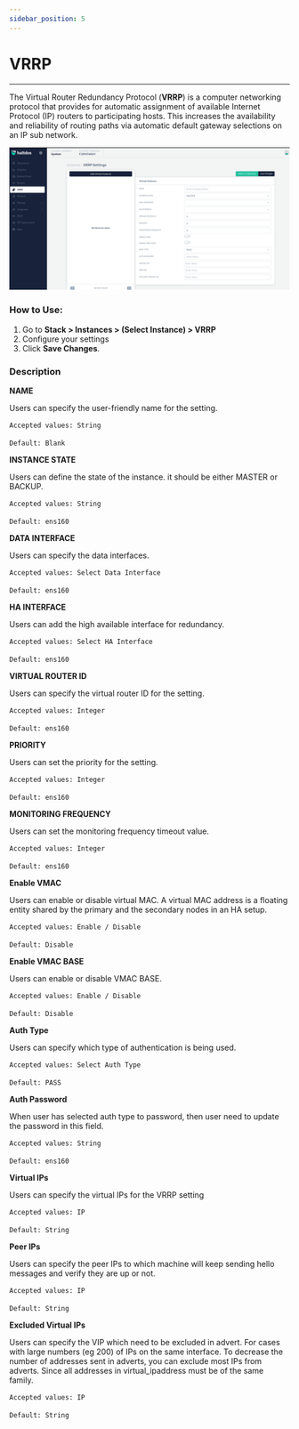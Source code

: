 ```yaml
---
sidebar_position: 5
---
```


# VRRP

---

The Virtual Router Redundancy Protocol (**VRRP**) is a computer networking protocol that provides for automatic assignment of available Internet Protocol (IP) routers to participating hosts. This increases the availability and reliability of routing paths via automatic default gateway selections on an IP sub network.

![VRRP](/img/platform/v7/docs/vrrp.png)

### How to Use:

1. Go to **Stack > Instances > (Select Instance) > VRRP**
2. Configure your settings  
3. Click **Save Changes**.

### Description

**NAME**

Users can specify the user-friendly name for the setting.

    Accepted values: String

    Default: Blank 

**INSTANCE STATE**

Users can define the state of the instance. it should be either MASTER or BACKUP.

    Accepted values: String

    Default: ens160 

**DATA INTERFACE**

Users can specify the data interfaces.

    Accepted values: Select Data Interface

    Default: ens160 

**HA INTERFACE**

Users can add  the high available interface for redundancy.

    Accepted values: Select HA Interface

    Default: ens160 

**VIRTUAL ROUTER ID**

Users can specify the virtual router ID for the setting.

    Accepted values: Integer

    Default: ens160 

**PRIORITY**

Users can set the priority for the setting.

    Accepted values: Integer

    Default: ens160 

**MONITORING FREQUENCY**

Users can set the monitoring frequency timeout value.

    Accepted values: Integer

    Default: ens160 

**Enable VMAC**

Users can enable or disable virtual MAC. A virtual MAC address is a floating entity shared by the primary and the secondary nodes in an HA setup.

    Accepted values: Enable / Disable

    Default: Disable 

**Enable VMAC BASE**

Users can enable or disable VMAC BASE.

    Accepted values: Enable / Disable

    Default: Disable 

**Auth Type**

Users can specify which type of authentication is being used.

    Accepted values: Select Auth Type

    Default: PASS 

**Auth Password**

When user has selected auth type to password, then user need to update the password in this field.

    Accepted values: String

    Default: ens160 

**Virtual IPs**

Users can specify the virtual IPs for the VRRP setting

    Accepted values: IP

    Default: String 

**Peer IPs**

Users can specify the peer IPs to which machine will keep sending hello messages and verify they are up or not.

    Accepted values: IP

    Default: String 

**Excluded Virtual IPs**

Users can specify the VIP which need to be excluded in advert. For cases with large numbers (eg 200) of IPs on the same interface. To decrease the number of addresses sent in adverts, you can exclude most IPs from adverts. Since all addresses in virtual_ipaddress must be of the same family.

    Accepted values: IP

    Default: String 
